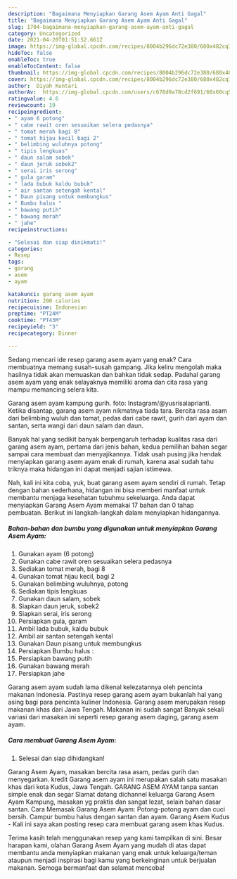 ```yaml
---
description: "Bagaimana Menyiapkan Garang Asem Ayam Anti Gagal"
title: "Bagaimana Menyiapkan Garang Asem Ayam Anti Gagal"
slug: 1704-bagaimana-menyiapkan-garang-asem-ayam-anti-gagal
category: Uncategorized
date: 2021-04-20T01:51:52.661Z
image: https://img-global.cpcdn.com/recipes/8004b296dc72e380/680x482cq70/garang-asem-ayam-foto-resep-utama.jpg
hideToc: false
enableToc: true
enableTocContent: false
thumbnail: https://img-global.cpcdn.com/recipes/8004b296dc72e380/680x482cq70/garang-asem-ayam-foto-resep-utama.jpg
cover: https://img-global.cpcdn.com/recipes/8004b296dc72e380/680x482cq70/garang-asem-ayam-foto-resep-utama.jpg
author:  Diyah Kuntari
authorAv:  https://img-global.cpcdn.com/users/c678d9a78cd2f691/60x60cq50/avatar.jpg
ratingvalue: 4.6
reviewcount: 19
recipeingredient:
- " ayam 6 potong"
- " cabe rawit oren sesuaikan selera pedasnya"
- " tomat merah bagi 8"
- " tomat hijau kecil bagi 2"
- " belimbing wuluhnya potong"
- " tipis lengkuas"
- " daun salam sobek"
- " daun jeruk sobek2"
- " serai iris serong"
- " gula garam"
- " lada bubuk kaldu bubuk"
- " air santan setengah kental"
- " Daun pisang untuk membungkus"
- " Bumbu halus "
- " bawang putih"
- " bawang merah"
- " jahe"
recipeinstructions:

- "Selesai dan siap dinikmati!"
categories:
- Resep
tags:
- garang
- asem
- ayam

katakunci: garang asem ayam 
nutrition: 200 calories
recipecuisine: Indonesian
preptime: "PT24M"
cooktime: "PT43M"
recipeyield: "3"
recipecategory: Dinner

---
```



Sedang mencari ide resep garang asem ayam yang enak? Cara membuatnya memang susah-susah gampang. Jika keliru mengolah maka hasilnya tidak akan memuaskan dan bahkan tidak sedap. Padahal garang asem ayam yang enak selayaknya memiliki aroma dan cita rasa yang mampu memancing selera kita.


Garang asem ayam kampung gurih. foto: Instagram/@yusrisalaprianti. Ketika disantap, garang asem ayam nikmatnya tiada tara. Bercita rasa asam dari belimbing wuluh dan tomat, pedas dari cabe rawit, gurih dari ayam dan santan, serta wangi dari daun salam dan daun.

Banyak hal yang sedikit banyak berpengaruh terhadap kualitas rasa dari garang asem ayam, pertama dari jenis bahan, kedua pemilihan bahan segar sampai cara membuat dan menyajikannya. Tidak usah pusing jika hendak menyiapkan garang asem ayam enak di rumah, karena asal sudah tahu triknya maka hidangan ini dapat menjadi sajian istimewa.


Nah, kali ini kita coba, yuk, buat garang asem ayam sendiri di rumah. Tetap dengan bahan sederhana, hidangan ini bisa memberi manfaat untuk membantu menjaga kesehatan tubuhmu sekeluarga. Anda dapat menyiapkan Garang Asem Ayam memakai 17 bahan dan 0 tahap pembuatan. Berikut ini langkah-langkah dalam menyiapkan hidangannya.

<!--inarticleads1-->

##### Bahan-bahan dan bumbu yang digunakan untuk menyiapkan Garang Asem Ayam:

1. Gunakan  ayam (6 potong)
1. Gunakan  cabe rawit oren sesuaikan selera pedasnya
1. Sediakan  tomat merah, bagi 8
1. Gunakan  tomat hijau kecil, bagi 2
1. Gunakan  belimbing wuluhnya, potong
1. Sediakan  tipis lengkuas
1. Gunakan  daun salam, sobek
1. Siapkan  daun jeruk, sobek2
1. Siapkan  serai, iris serong
1. Persiapkan  gula, garam
1. Ambil  lada bubuk, kaldu bubuk
1. Ambil  air santan setengah kental
1. Gunakan  Daun pisang untuk membungkus
1. Persiapkan  Bumbu halus :
1. Persiapkan  bawang putih
1. Gunakan  bawang merah
1. Persiapkan  jahe


Garang asem ayam sudah lama dikenal kelezatannya oleh pencinta makanan Indonesia. Pastinya resep garang asem ayam bukanlah hal yang asing bagi para pencinta kuliner Indonesia. Garang asem merupakan resep makanan khas dari Jawa Tengah. Makanan ini sudah sangat Banyak sekali variasi dari masakan ini seperti resep garang asem daging, garang asem ayam. 

<!--inarticleads2-->

##### Cara membuat Garang Asem Ayam:


1. Selesai dan siap dihidangkan!

Garang Asem Ayam, masakan bercita rasa asam, pedas gurih dan menyegarkan. kredit Garang asem ayam ini merupakan salah satu masakan khas dari kota Kudus, Jawa Tengah. GARANG ASEM AYAM tanpa santan simple enak dan segar Slamat datang dichannel keluarga Garang Asem Ayam Kampung, masakan yg praktis dan sangat lezat, selain bahan dasar santan. Cara Memasak Garang Asem Ayam: Potong-potong ayam dan cuci bersih. Campur bumbu halus dengan santan dan ayam. Garang Asem Kudus - Kali ini saya akan posting resep cara membuat garang asem khas Kudus. 

Terima kasih telah menggunakan resep yang kami tampilkan di sini. Besar harapan kami, olahan Garang Asem Ayam yang mudah di atas dapat membantu anda menyiapkan makanan yang enak untuk keluarga/teman ataupun menjadi inspirasi bagi kamu yang berkeinginan untuk berjualan makanan. Semoga bermanfaat dan selamat mencoba!
